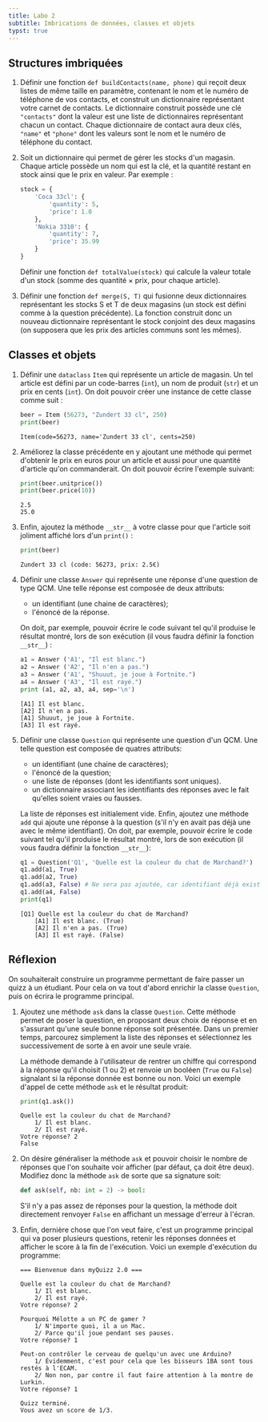```yaml
---
title: Labo 2
subtitle: Imbrications de données, classes et objets
typst: true
---
```


## Structures imbriquées

1.  Définir une fonction `def buildContacts(name, phone)`
    qui reçoit deux listes de même taille en paramètre, contenant le nom
    et le numéro de téléphone de vos contacts, et construit un
    dictionnaire représentant votre carnet de contacts. Le dictionnaire
    construit possède une clé `"contacts"` dont la valeur est une liste
    de dictionnaires représentant chacun un contact. Chaque dictionnaire
    de contact aura deux clés, `"name"` et `"phone"` dont les valeurs
    sont le nom et le numéro de téléphone du contact.

2.  Soit un dictionnaire qui permet de gérer les stocks d\'un magasin.
    Chaque article possède un nom qui est la clé, et la quantité restant
    en stock ainsi que le prix en valeur. Par exemple :

    ```python
    stock = {
        'Coca 33cl': {
            'quantity': 5,
            'price': 1.0
        },
        'Nokia 3310': {
            'quantity': 7,
            'price': 35.99
        }
    }
    ```

    Définir une fonction `def totalValue(stock)` qui
    calcule la valeur totale d\'un stock (somme des quantité × prix,
    pour chaque article).

3.  Définir une fonction `def merge(S, T)` qui fusionne
    deux dictionnaires représentant les stocks S et T de deux magasins
    (un stock est défini comme à la question précédente). La fonction
    construit donc un nouveau dictionnaire représentant le stock
    conjoint des deux magasins (on supposera que les prix des articles
    communs sont les mêmes).

## Classes et objets

1.  Définir une `dataclass` `Item` qui représente un article de
    magasin. Un tel article est défini par un code-barres
    (`int`), un nom de produit (`str`) et un
    prix en cents (`int`). On doit pouvoir créer une
    instance de cette classe comme suit :

    ```python
    beer = Item (56273, "Zundert 33 cl", 250)
    print(beer)
    ```

    ```terminal
    Item(code=56273, name='Zundert 33 cl', cents=250)
    ```

2.  Améliorez la classe précédente en y ajoutant une méthode qui permet
    d\'obtenir le prix en euros pour un article et aussi pour une
    quantité d\'article qu\'on commanderait. On doit pouvoir écrire
    l\'exemple suivant:

    ```python
    print(beer.unitprice())
    print(beer.price(10))
    ```

    ```terminal
    2.5
    25.0
    ```

3.  Enfin, ajoutez la méthode `__str__` à votre classe
    pour que l\'article soit joliment affiché lors d\'un
    `print()` :

    ```python
    print(beer)
    ```

    ```terminal
    Zundert 33 cl (code: 56273, prix: 2.5€)
    ```

4.  Définir une classe `Answer` qui représente une réponse
    d\'une question de type QCM. Une telle réponse est composée de deux
    attributs:

    - un identifiant (une chaine de caractères);
    - l\'énoncé de la réponse.

    On doit, par exemple, pouvoir écrire le code suivant tel qu\'il
    produise le résultat montré, lors de son exécution (il vous faudra
    définir la fonction `__str__`) :

    ```python
    a1 = Answer ('A1', "Il est blanc.")
    a2 = Answer ('A2', "Il n'en a pas.")
    a3 = Answer ('A1', "Shuuut, je joue à Fortnite.")
    a4 = Answer ('A3', "Il est rayé.")
    print (a1, a2, a3, a4, sep='\n')
    ```

    ```terminal
    [A1] Il est blanc.
    [A2] Il n'en a pas.
    [A1] Shuuut, je joue à Fortnite.
    [A3] Il est rayé.
    ```

5.  Définir une classe `Question` qui représente une
    question d\'un QCM. Une telle question est composée de quatres
    attributs:

    - un identifiant (une chaine de caractères);
    - l\'énoncé de la question;
    - une liste de réponses (dont les identifiants sont uniques).
    - un dictionnaire associant les identifiants des réponses avec le fait qu'elles soient vraies ou fausses.

    La liste de réponses est initialement vide.
    Enfin, ajoutez une méthode `add` qui ajoute une
    réponse à la question (s\'il n\'y en avait pas déjà une avec le même
    identifiant). On doit, par exemple, pouvoir écrire le code suivant
    tel qu\'il produise le résultat montré, lors de son exécution (il
    vous faudra définir la fonction `__str__`):

    ```python
    q1 = Question('Q1', 'Quelle est la couleur du chat de Marchand?')
    q1.add(a1, True)
    q1.add(a2, True)
    q1.add(a3, False) # Ne sera pas ajoutée, car identifiant déjà existant
    q1.add(a4, False)
    print(q1)
    ```

    ```terminal
    [Q1] Quelle est la couleur du chat de Marchand?
        [A1] Il est blanc. (True)
        [A2] Il n'en a pas. (True)
        [A3] Il est rayé. (False)
    ```

## Réflexion

On souhaiterait construire un programme permettant de faire passer un
quizz à un étudiant. Pour cela on va tout d\'abord enrichir la classe
`Question`, puis on écrira le programme principal.

1.  Ajoutez une méthode `ask` dans la classe
    `Question`. Cette méthode permet de poser la question,
    en proposant deux choix de réponse et en s\'assurant qu\'une seule
    bonne réponse soit présentée. Dans un premier temps, parcourez
    simplement la liste des réponses et sélectionnez les successivement
    de sorte à en avoir une seule vraie.

    La méthode demande à l\'utilisateur de rentrer un chiffre qui
    correspond à la réponse qu\'il choisit (1 ou 2) et renvoie un
    booléen (`True` ou `False`) signalant si
    la réponse donnée est bonne ou non. Voici un exemple d\'appel de
    cette méthode `ask` et le résultat produit:

    ```python
    print(q1.ask())
    ```

    ```terminal
    Quelle est la couleur du chat de Marchand?
        1/ Il est blanc.
        2/ Il est rayé.
    Votre réponse? 2
    False
    ```

2.  On désire généraliser la méthode `ask` et pouvoir
    choisir le nombre de réponses que l\'on souhaite voir afficher (par
    défaut, ça doit être deux). Modifiez donc la méthode
    `ask` de sorte que sa signature soit:

    ```python
    def ask(self, nb: int = 2) -> bool:
    ```

    S\'il n\'y a pas assez de réponses pour la question, la méthode doit
    directement renvoyer `False` en affichant un message
    d\'erreur à l\'écran.

3.  Enfin, dernière chose que l\'on veut faire, c\'est un programme
    principal qui va poser plusieurs questions, retenir les réponses
    données et afficher le score à la fin de l\'exécution. Voici un
    exemple d\'exécution du programme:

    ```terminal
    === Bienvenue dans myQuizz 2.0 ===

    Quelle est la couleur du chat de Marchand?
        1/ Il est blanc.
        2/ Il est rayé.
    Votre réponse? 2

    Pourquoi Mélotte a un PC de gamer ?
        1/ N'importe quoi, il a un Mac.
        2/ Parce qu'il joue pendant ses pauses.
    Votre réponse? 1

    Peut-on contrôler le cerveau de quelqu'un avec une Arduino?
        1/ Évidemment, c'est pour cela que les bisseurs 1BA sont tous restés à l'ECAM.
        2/ Non non, par contre il faut faire attention à la montre de Lurkin.
    Votre réponse? 1

    Quizz terminé.
    Vous avez un score de 1/3.
    ```
